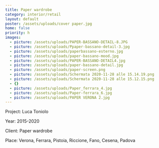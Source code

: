```yaml
---
title: Paper wardrobe
category: interior/retail
layout: default
poster: /assets/uploads/cover paper.jpg
home: false
priority: h
images:
  - picture: /assets/uploads/PAPER-BASSANO-DETAIL-8.JPG
  - picture: /assets/uploads/Ppaper-bassano-detail-3.jpg
  - picture: /assets/uploads/paperbassano-esterno.jpg
  - picture: /assets/uploads/paper-bassano-mood.jpg
  - picture: /assets/uploads/PAPER-BASSANO-DETAIL4.jpg
  - picture: /assets/uploads/paper-bassano-detail.jpg
  - picture: /assets/uploads/paper-screen.png
  - picture: /assets/uploads/Schermata 2020-11-28 alle 15.14.19.png
  - picture: /assets/uploads/Schermata 2020-11-28 alle 15.12.15.png
  - {}
  - picture: /assets/uploads/Paper_ferrara_4.jpg
  - picture: /assets/uploads/Paper-ferrara_6.jpg
  - picture: /assets/uploads/PAPER VERONA 2.jpg
---
```

Project: Luca Toniolo

Year: 2015-2020

Client: Paper wardrobe

Place: Verona, Ferrara, Pistoia, Riccione, Fano, Cesena, Padova



